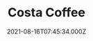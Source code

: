 ---
date: 2021-08-16T07:45:34.000Z
title: Costa Coffee
latitude: 52.03857870104306
longitude: 0.730118486106803
url: https://www.costa.co.uk
category: checkin
---